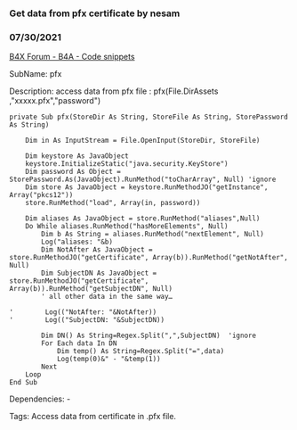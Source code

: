 ### Get data from pfx certificate by nesam
### 07/30/2021
[B4X Forum - B4A - Code snippets](https://www.b4x.com/android/forum/threads/133008/)

SubName: pfx  
  
Description: access data from pfx file : pfx(File.DirAssets ,"xxxxx.pfx","password")  
  
  

```B4X
private Sub pfx(StoreDir As String, StoreFile As String, StorePassword As String)  
      
    Dim in As InputStream = File.OpenInput(StoreDir, StoreFile)  
      
    Dim keystore As JavaObject  
    keystore.InitializeStatic("java.security.KeyStore")  
    Dim password As Object = StorePassword.As(JavaObject).RunMethod("toCharArray", Null) 'ignore  
    Dim store As JavaObject = keystore.RunMethodJO("getInstance", Array("pkcs12"))  
    store.RunMethod("load", Array(in, password))  
  
    Dim aliases As JavaObject = store.RunMethod("aliases",Null)  
    Do While aliases.RunMethod("hasMoreElements", Null)  
        Dim b As String = aliases.RunMethod("nextElement", Null)  
        Log("aliases: "&b)  
        Dim NotAfter As JavaObject = store.RunMethodJO("getCertificate", Array(b)).RunMethod("getNotAfter", Null)  
        Dim SubjectDN As JavaObject = store.RunMethodJO("getCertificate", Array(b)).RunMethod("getSubjectDN", Null)  
        ' all other data in the same way…  
  
'        Log(("NotAfter: "&NotAfter))  
'        Log(("SubjectDN: "&SubjectDN))  
  
        Dim DN() As String=Regex.Split(",",SubjectDN)  'ignore  
        For Each data In DN  
            Dim temp() As String=Regex.Split("=",data)  
            Log(temp(0)&" - "&temp(1))  
        Next         
    Loop  
End Sub
```

  
  
Dependencies: -  
  
Tags: Access data from certificate in .pfx file.